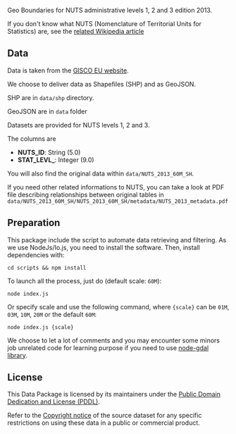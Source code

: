 Geo Boundaries for NUTS administrative levels 1, 2 and 3 edition 2013.

If you don't know what NUTS (Nomenclature of Territorial Units for Statistics) are, see the [related Wikipedia article](https://en.wikipedia.org/wiki/Nomenclature_of_Territorial_Units_for_Statistics)

## Data

Data is taken from the [GISCO EU website](http://ec.europa.eu/eurostat/web/gisco/geodata/reference-data).

We choose to deliver data as Shapefiles (SHP) and as GeoJSON.

SHP are in `data/shp` directory.

GeoJSON are in `data` folder

Datasets are provided for NUTS levels 1, 2 and 3.

The columns are

* **NUTS_ID**: String (5.0)
* **STAT_LEVL_**: Integer (9.0)

You will also find the original data within `data/NUTS_2013_60M_SH`.

If you need other related informations to NUTS, you can take a look at PDF file describing relationships between original tables in `data/NUTS_2013_60M_SH/NUTS_2013_60M_SH/metadata/NUTS_2013_metadata.pdf`

## Preparation

This package include the script to automate data retrieving and filtering. As we use NodeJs/Io.js, you need to install the software. Then, install dependencies with:

    cd scripts && npm install

To launch all the process, just do (default scale: `60M`):

    node index.js

Or specify scale and use the following command, where `{scale}` can be `01M`, `03M`, `10M`, `20M` or the default `60M`:

    node index.js {scale}

We choose to let a lot of comments and you may encounter some minors job unrelated code for learning purpose if you need to use [node-gdal library](https://github.com/naturalatlas/node-gdal).

## License

This Data Package is licensed by its maintainers under the [Public Domain Dedication and License (PDDL)](http://opendatacommons.org/licenses/pddl/1.0/).

Refer to the [Copyright notice](http://ec.europa.eu/eurostat/web/gisco/geodata/reference-data/administrative-units-statistical-units) of the source dataset for any specific restrictions on using these data in a public or commercial product.